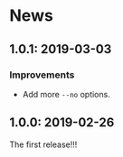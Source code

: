 # News

## 1.0.1: 2019-03-03

### Improvements

  * Add more `--no` options.

## 1.0.0: 2019-02-26

The first release!!!
